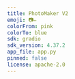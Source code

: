 ```yaml
---
title: PhotoMaker V2
emoji: 📷✏️
colorFrom: pink
colorTo: blue
sdk: gradio
sdk_version: 4.37.2
app_file: app.py
pinned: false
license: apache-2.0
---
```




